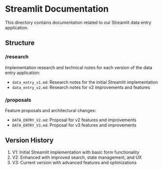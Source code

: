 # Streamlit Documentation

This directory contains documentation related to our Streamlit data entry application.

## Structure

### /research
Implementation research and technical notes for each version of the data entry application:
- `data_entry_v1.md`: Research notes for the initial Streamlit implementation
- `data_entry_v2.md`: Research notes for v2 improvements and features

### /proposals
Feature proposals and architectural changes:
- `DATA_ENTRY_V2.md`: Proposal for v2 features and improvements
- `DATA_ENTRY_V3.md`: Proposal for v3 features and improvements

## Version History

1. V1: Initial Streamlit implementation with basic form functionality
2. V2: Enhanced with improved search, state management, and UX
3. V3: Current version with advanced features and optimizations
